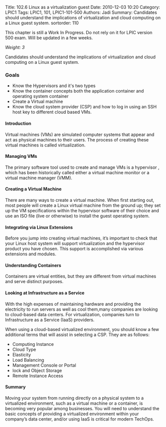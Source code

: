 Title: 102.6 Linux as a virtualization guest
Date: 2010-12-03 10:20
Category: LPIC1
Tags: LPIC1, 101, LPIC1-101-500
Authors: Jadi
Summary: Candidates should understand the implications of virtualization and cloud computing on a Linux guest system.
sortorder: 110

<div class="alert alert-danger" role="alert">
  This chapter is still a Work In Progress. Do not rely on it for LPIC version 500 exam. Will be updated in a few weeks.
</div>



_Weight: 3_

Candidates should understand the implications of virtualization and cloud computing on a Linux guest system.

### Goals

* Know the Hypervisors and it's two types
* Know the container concepts both the application container and operating system container
* Create a Virtual machine
* Know the cloud system provider (CSP) and how to log in using an SSH host key to different cloud based VMs.

#### Introduction

Virtual machines (VMs) are simulated computer systems that appear and act as physical machines to their users. The process of creating these virtual machines is called virtualization.

#### Managing VMs

The primary software tool used to create and manage VMs is a hypervisor , which has been historically called either a virtual machine monitor or a virtual machine manager (VMM).

#### Creating a Virtual Machine

There are many ways to create a virtual machine. When first starting out, most people will create a Linux virtual machine from the ground up; they set up the VM specifications within the hypervisor software of their choice and use an ISO file (live or otherwise) to install the guest operating system.

#### Integrating via Linux Extensions

Before you jump into creating virtual machines, it’s important to check that your Linux host system will support virtualization and the hypervisor product you have chosen. This support is accomplished via various extensions and modules.

#### Understanding Containers

Containers are virtual entities, but they are different from virtual machines and serve distinct purposes.

#### Looking at Infrastructure as a Service

With the high expenses of maintaining hardware and providing the electricity to run servers as well as cool them,many companies are looking to cloud-based data centers. For virtualization, companies turn to Infrastructure as a Service (IaaS) providers.

When using a cloud-based virtualized environment, you should know a few additional terms that will assist in selecting a CSP. They are as follows:

* Computing Instance
* Cloud Type
* Elasticity
* Load Balancing
* Management Console or Portal
* lock and Object Storage
* Remote Instance Access

#### Summary

Moving your system from running directly on a physical system to a virtualized environment, such as a virtual machine or a container, is becoming very popular among
businesses. You will need to understand the basic concepts of providing a virtualized
environment within your company’s data center, and/or using IaaS is critical for modern
TechOps.

